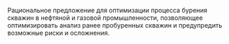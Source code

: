 Рациональное предложение для оптимизации процесса бурения скважин в нефтяной и газовой промышленности, позволяющее оптимизировать анализ ранее пробуренных скважин и предупредить возможные риски и осложнения. 
